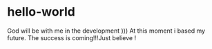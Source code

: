 # hello-world
God will be with me in the development )))
At this moment i based my future. The success is coming!!!Just believe !
